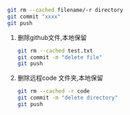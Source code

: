 ```bash
git rm --cached filename/-r directory
git commit "xxxx"
git push
```

1. 删除github文件,本地保留

   ```bash
   git rm --cached test.txt
   git commit -m "delete file"
   git push
   ```

2. 删除远程code 文件夹,本地保留

   ```bash
   git rm --cached -r code
   git commit -m "delete directory"
   git push
   ```

